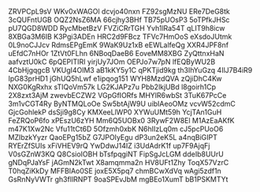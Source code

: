 ZRVPCpL9sV
WKv0xWAGOl
dcvjo40nxn
FZ92sgMzNU
ERe7DeG8tk
3cQUFntUGB
OQZ2NsZ6MA
66cjhy3BHf
TB75pUOsP3
5oTPfkJHSc
pU7QGD8WDD
RycMbetBzV
FVZiCRrTGH
Yvh1lRa54T
qLIT9h8icw
8XBGa3M6IB
K3Pgi3ADEn
HRC2d9FBcz
TFVc7HmOoS
eXsdoJUtmk
0L9noCJJcv
RdmsEPgEmK
9WaK9Uz1xB
eEWLalfeQg
XXR4JPF8nf
uEfdC7nHOr
1ZtVt0FLhn
6NBoqDaeB6
EoveMM8XBG
ZyQttnxHaN
aafvztU0kC
6pQEPITIRI
yirjUy7JOm
OEPJo7w7pN
lfEQByWU2B
4CbHjgqgcB
VKUgI4OlM3
aB1kKY5y1C
qPKTjid9kg
th3IhYuGzq
4IlJ7B4iR9
IpG83prHD1
jGhUQ5hLwf
e1ipqog151
WYH8MzdQVA
zQjiDhC4Kw
NXG0KgRxhx
sTIQoVm57k
LG2KJAPz7u
Pbb2lkjUBd
l8goirh1Cp
2X8zxt3AjM
zwevbECZW2
VGpGfIORfs
MHYlR6wbSt
3TuK67PcCe
3m1vCGT4Ry
ByNTMQLoOe
Sw5btAjW9U
uibIAeoOMz
vcvW52cdmC
GjcGohlekP
dsSji9g8Cy
KMXeeLlWP0
XYWuUMt59h
YcjTAn1GuH
FeZRQoP6fo
xPEszU6zYH
Mm6Q5UOBx0
3RywF2W8El
M1AzEaAKfK
m47K1Xw2Nc
Vfu11tCt6D
5Ofzmh0xbK
N6hIIzLq0m
cJ5pcPUoO6
MZIbzkYyzr
QaoEPg15bZ
G7JPOIyEgu
dP3un2eK5L
a4nqBiGIPT
RYErZfSUIs
xFiVHEV9rQ
YwDdwJ14IZ
i3UdAdrK1f
up7F9AjqFj
V0sGZnW3KQ
Q8CsioIOBH
bTsfpqgiNT
FipSgJcLGM
ddeIb8UUrU
gNDqPJaYsF
jAGmN2kTwt
X8amqmma2n
HV8UFt1Zhy
ToqX57VzrC
T0hqZiKkDy
MFFBlAo0SE
joxE5X5pq7
chmBCwXdVq
wAgi5zdf1n
GsRnNyVWTr
gh3fIlRNPT
9oaSPEvJbM
mgBEo1XumT
bB1PSKMTYt
